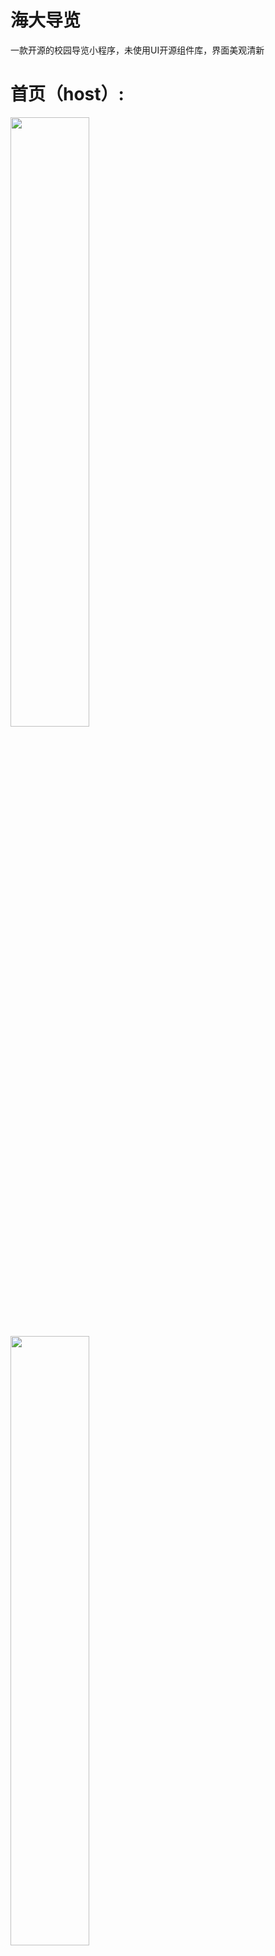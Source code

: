 # 海大导览
一款开源的校园导览小程序，未使用UI开源组件库，界面美观清新
# 首页（host）:
<img src="https://github.com/YXZYG/Campus-Guide/blob/master/images/1.png" width="50%" height="50%" margin="auto">
<img src="https://github.com/YXZYG/Campus-Guide/blob/master/images/2.png" width="50%" height="50%">

# 校园简介（info）：
<img src="https://github.com/YXZYG/Campus-Guide/blob/master/images/intro.png" width="50%" height="50%">

# 校园导览（map）：
<img src="https://github.com/YXZYG/Campus-Guide/blob/master/images/map.png" width="50%" height="50%">

# 校园风光（photo）：
<img src="https://github.com/YXZYG/Campus-Guide/blob/master/images/photo.png" width="50%" height="50%">

# 学校分数线（grade）：
<img src="https://github.com/YXZYG/Campus-Guide/blob/master/images/grade.png" width="50%" height="50%">

# 校内找队友（fair）：
<img src="https://github.com/YXZYG/Campus-Guide/blob/master/images/friend.png" width="50%" height="50%">

# 注意：
在使用前请先将images文件夹中的例图删除，欢迎star
